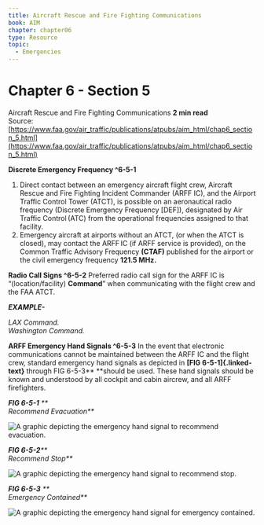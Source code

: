 ```yaml
---
title: Aircraft Rescue and Fire Fighting Communications
book: AIM
chapter: chapter06
type: Resource
topic:
  - Emergencies
---
```

# Chapter 6 - Section 5
Aircraft Rescue and Fire Fighting Communications
**2 min read**  
Source: [https://www.faa.gov/air_traffic/publications/atpubs/aim_html/chap6_section_5.html](https://www.faa.gov/air_traffic/publications/atpubs/aim_html/chap6_section_5.html)

<div>

**Discrete Emergency Frequency ^6-5-1**

1.  Direct contact between an emergency aircraft flight crew, Aircraft Rescue and Fire Fighting Incident Commander (ARFF IC), and the Airport Traffic Control Tower (ATCT), is possible on an aeronautical radio frequency (Discrete Emergency Frequency \[DEF\]), designated by Air Traffic Control (ATC) from the operational frequencies assigned to that facility.
2.  Emergency aircraft at airports without an ATCT, (or when the ATCT is closed), may contact the ARFF IC (if ARFF service is provided), on the Common Traffic Advisory Frequency **(CTAF)** published for the airport or the civil emergency frequency **121.5 MHz.**

**Radio Call Signs ^6-5-2** Preferred radio call sign for the ARFF IC is “(location/facility) **Command**” when communicating with the flight crew and the FAA ATCT.

<div>

<em>**EXAMPLE-**</em>

<em>LAX Command.</em><em>  
Washington Command.</em>

</div>

**ARFF Emergency Hand Signals ^6-5-3** In the event that electronic communications cannot be maintained between the ARFF IC and the flight crew, standard emergency hand signals as depicted in **[FIG 6-5-1]{.linked-text}** through FIG 6-5-3**<em> </em>**should be used. These hand signals should be known and understood by all cockpit and cabin aircrew, and all ARFF firefighters. <em>

<div>

***FIG 6-5-1*** **  
Recommend Evacuation**

</div>

</em>![A graphic depicting the emergency hand signal to recommend evacuation.](https://www.faa.gov/air_traffic/publications/atpubs/aim_html/images/aim_img_5a7.png) <em>

<div>

<em>**FIG 6-5-2**</em>**  
Recommend Stop**

</div>

</em>![A graphic depicting the emergency hand signal to recommend stop.](https://www.faa.gov/air_traffic/publications/atpubs/aim_html/images/aim_img_802.png) <em>

<div>

***FIG 6-5-3*** **  
Emergency Contained**

</div>

</em>![A graphic depicting the emergency hand signal for emergency contained.](https://www.faa.gov/air_traffic/publications/atpubs/aim_html/images/aim_img_880.png)

</div>